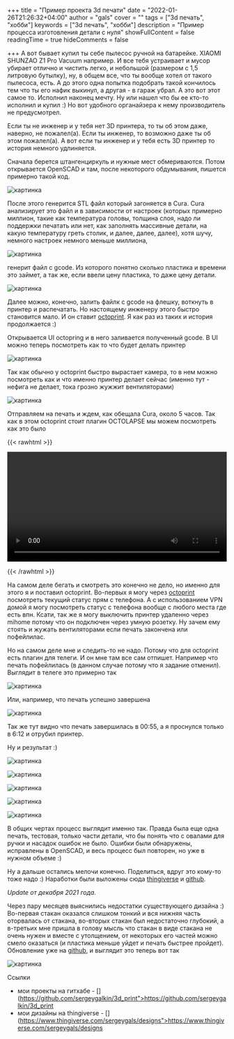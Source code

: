 +++
title = "Пример проекта 3d печати"
date = "2022-01-26T21:26:32+04:00"
author = "gals"
cover = ""
tags = ["3d печать", "хобби"]
keywords = ["3d печать", "хобби"]
description = "Пример процесса изготовления детали с нуля"
showFullContent = false
readingTime = true
hideComments = false

+++
А вот бывает купил ты себе пылесос ручной на батарейке. XIAOMI SHUNZAO Z1 Pro Vacuum например. И все тебя устраивает и мусор убирает отлично и чистить легко, и небольшой (размером с 1,5 литровую бутылку), ну, в общем все, что ты вообще хотел от такого пылесоса, есть. А до этого одна попытка подобрать такой кончилось тем что ты его нафик выкинул, а другая - в гараж убрал. А это вот этот самое то. Исполнил наконец мечту. Ну или нашел что бы ее кто-то исполнил и купил :)  Но вот удобного органайзера к нему производитель не предусмотрел.

Если ты не инженер и у тебя нет 3D принтера, то ты об этом даже, наверно, не пожалел(а). Если ты инженер, то возможно даже ты об этом пожалел(а). А вот если ты инженер и у тебя есть 3D принтер то история немного удлиняется.

Сначала берется штангенциркуль и нужные мест обмериваются. Потом открывается OpenSCAD и там, после некоторого обдумывания, пишется примерно такой код.

![картинка](openscad-3d-v-1024x574.png)

После этого генерится STL файл который загоняется в Cura. Cura анализирует это файл и  в зависимости от настроек (которых примерно миллион, такие как температура головы, толщина слоя, надо ли поддержки печатать или нет, как заполнять массивные детали, на какую температуру греть столик, и далее, далее, далее),  хотя шучу, немного настроек немного меньше миллиона,

![картинка](cura-3d-v-0.png)

генерит файл с gcode. Из которого понятно сколько пластика и времени это займет, а так же, если ввели цену пластика, то даже цену детали.

![картинка](cura-3d-v-1024x536.png)

Далее можно, конечно, залить файлк с gcode на флешку, воткнуть в принтер и распечатать. Но настоящему инженеру этого быстро становится мало. И он ставит [octoprint](https://octoprint.org/). Я как раз из таких и история продолжается :)

Открывается UI octopring и в него заливается полученный gcode. В UI можно теперь посмотреть как то что будет делать принтер

![картинка](octoprint-3d-v-0-945x1024.png)

Так как обычно у octoprint быстро вырастает камера, то в нем можно посмотреть как  и что именно принтер  делает сейчас (именно тут - нефига не делает, тока грозно жужжит вентиляторами)

![картинка](octoprint-3d-v-1-1024x928.png)

Отправляем на печать и ждем, как обещала Cura, около 5 часов. Так как в этом octoprint стоит плагин OCTOLAPSE мы можем посмотреть как это было

{{< rawhtml >}}

<video width=100% controls autoplay>
    <source src="3d-print.mp4" type="video/mp4">
    Your browser does not support the video tag.
</video>

{{< /rawhtml >}}


На самом деле бегать и смотреть это конечно не дело, но именно для этого я и поставил octoprint. Во-первых я могу через [octoprint](https://play.google.com/store/apps/details?id=com.kabacon.octoremote&hl=ru&gl=US) посмотреть текущий статус прям с телефона. А с использованием VPN домой я могу посмотреть статус с телефона вообще с любого места где есть впн. Ксати, так же я могу выключить принтер удаленно через mihome потому что он подключен через умную розетку. Ну зачем ему стоять и жужать вентиляторами если печать закончена или пофейлилас.

Но на самом деле мне и следить-то не надо. Потому что для octoprint есть плагин для телеги. И он мне там все сам отпишет. Например что печать пофейлилась (в данном случае потому что я задание отменил). Выглядит в телеге это примерно так

![картинка](3d-telegram-0.png)

Или, например, что печать успешно завершена

![картинка](octoprint-3d-v-2.png)

Так же тут  видно что печать завершилась в 00:55, а я проснулся только в 6:12 и отрубил принтер.

Ну и результат :)

![картинка](IMG20210613082142-1024x755.jpg)

![картинка](IMG20210613082152-1024x665.jpg)

![картинка](IMG20210613082125-1024x588.jpg)

![картинка](IMG20210613082115-866x1024.jpg)

![картинка](IMG20210613082102-390x1024.jpg)

В общих чертах процесс выглядит именно так. Правда была еще одна печать, тестовая, только части детали, что бы понять что с овалами для ручки и насадок ошибок не было. Ошибки были обнаружены, исправлены в OpenSCAD, и весь процесс был повторен, но уже в нужном объеме :)

Ну а дальше остались мелочи конечно. Поделиться, вдруг это кому-то тоже надо :) Наработки были выложены сюда [thingiverse](https://www.thingiverse.com/thing:4884652) и [github](https://github.com/sergeygalkin/3d_print/commit/b5ba629936540a93419ff893a336af6d31f3c18e).

_Update от декабря 2021 года._

Через пару месяцев выяснились недостатки существующего дизайна :) Во-первая стакан оказался слишком тонкий и вся нижняя часть оторвалась от стакана, во-вторых стакан был недостаточно глубокий, а в-третьих мне пришла в голову мысль что стакан в виде стакана не очень нужен и вместе с утолщением, от некоторых его частей можно смело оказаться (и пластика меньше уйдет и печать быстрее пройдет). Обновление уже на [github](https://github.com/sergeygalkin/3d_print/commit/436efe41638fbdf7893d969ec3308921668219b0), и выглядит это теперь вот так

![картинка](20211202_122942-690x1024.jpg)

Ссылки

- мои проекты на гитхабе -  [](https://github.com/sergeygalkin/3d_print">https://github.com/sergeygalkin/3d_print
- мои дизайны на thingiverse -  [](https://www.thingiverse.com/sergeygals/designs">https://www.thingiverse.com/sergeygals/designs
